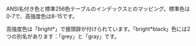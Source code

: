 ANSI名付き色と標準256色テーブルのインデックスとのマッピング。標準色は0-7で、高強度色は8-15です。

高強度色は「bright*」で接頭辞が付けられています。「bright*black」色には2つの別名があります：「grey」と「gray」です。
